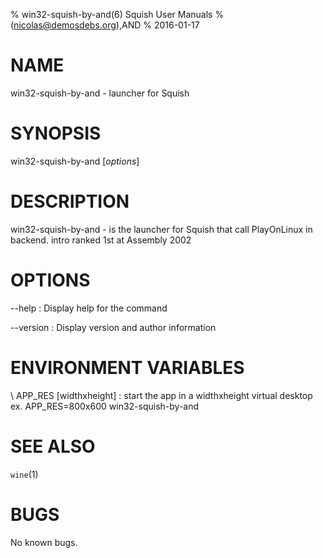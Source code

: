 % win32-squish-by-and(6) Squish User Manuals
%  (nicolas@demosdebs.org),AND
% 2016-01-17

# NAME
win32-squish-by-and - launcher for Squish

# SYNOPSIS
win32-squish-by-and [*options*]

# DESCRIPTION
win32-squish-by-and - is the launcher for Squish that call PlayOnLinux in backend.
intro ranked 1st at Assembly 2002

# OPTIONS
\--help
:   Display help for the command

\--version
:   Display version and author information

# ENVIRONMENT VARIABLES
\ APP_RES [widthxheight]
:	start the app in a widthxheight virtual desktop  
	ex. APP_RES=800x600 win32-squish-by-and


# SEE ALSO
`wine`(1)

# BUGS
No known bugs.
